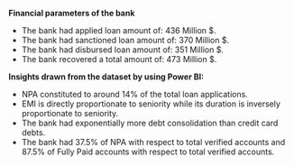 **Financial parameters of the bank**
- The bank had applied loan amount of: 436 Million $.
- The bank had sanctioned loan amount of: 370 Million $.
- The bank had disbursed loan amount of: 351 Million $.
- The bank recovered a total amount of: 473 Million $.

**Insights drawn from the dataset by using Power BI:**
- NPA constituted to around 14% of the total loan applications.
- EMI is directly proportionate to seniority while its duration is inversely proportionate to seniority. 
- The bank had exponentially more debt consolidation than credit card debts.
- The bank had 37.5% of NPA with respect to total verified accounts and 87.5% of Fully Paid accounts with respect to total verified accounts. 
